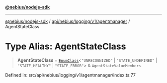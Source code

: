 [**@nebius/nodejs-sdk**](../../../../../../README.md)

---

[@nebius/nodejs-sdk](../../../../../../README.md) / [api/nebius/logging/v1/agentmanager](../README.md) / AgentStateClass

# Type Alias: AgentStateClass

> **AgentStateClass** = [`EnumClass`](../../../../../../runtime/protos/enum/type-aliases/EnumClass.md)\<`"UNRECOGNIZED"` \| `"STATE_UNDEFINED"` \| `"STATE_HEALTHY"` \| `"STATE_ERROR"`\> & `AgentStateValueMembers`

Defined in: src/api/nebius/logging/v1/agentmanager/index.ts:77

